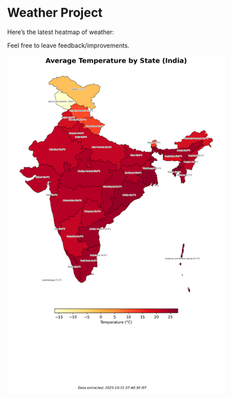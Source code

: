 # Weather Project

Here’s the latest heatmap of weather:

Feel free to leave feedback/improvements.

![India Heatmap](docs/assets/india_heatmap.png?v=041A98)
